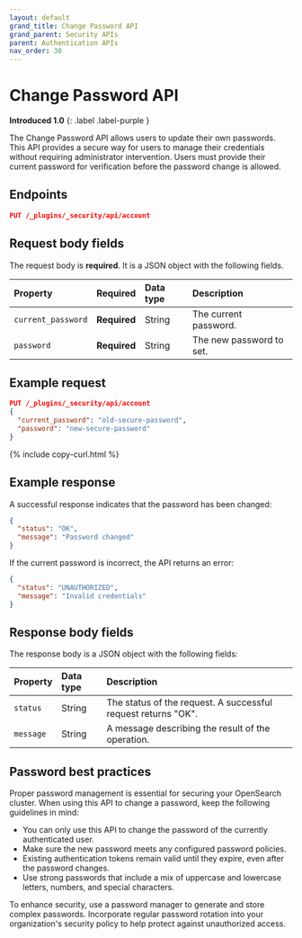 ```yaml
---
layout: default
grand_title: Change Password API
grand_parent: Security APIs
parent: Authentication APIs
nav_order: 30
---
```


# Change Password API
**Introduced 1.0**
{: .label .label-purple }

The Change Password API allows users to update their own passwords. This API provides a secure way for users to manage their credentials without requiring administrator intervention. Users must provide their current password for verification before the password change is allowed.

<!-- spec_insert_start
api: security.change_password
component: endpoints
-->
## Endpoints
```json
PUT /_plugins/_security/api/account
```
<!-- spec_insert_end -->

<!-- spec_insert_start
api: security.change_password
component: query_parameters
-->

<!-- spec_insert_start
api: security.change_password
component: request_body_parameters
-->
## Request body fields

The request body is __required__. It is a JSON object with the following fields.

| Property | Required | Data type | Description |
| :--- | :--- | :--- | :--- |
| `current_password` | **Required** | String | The current password. |
| `password` | **Required** | String | The new password to set. |

## Example request

```json
PUT /_plugins/_security/api/account
{
  "current_password": "old-secure-password",
  "password": "new-secure-password"
}
```
{% include copy-curl.html %}

## Example response

A successful response indicates that the password has been changed:

```json
{
  "status": "OK",
  "message": "Password changed"
}
```

If the current password is incorrect, the API returns an error:

```json
{
  "status": "UNAUTHORIZED",
  "message": "Invalid credentials"
}
```

## Response body fields

The response body is a JSON object with the following fields:

| Property | Data type | Description |
| :--- | :--- | :--- |
| `status` | String | The status of the request. A successful request returns "OK". |
| `message` | String | A message describing the result of the operation. |

## Password best practices

Proper password management is essential for securing your OpenSearch cluster. When using this API to change a password, keep the following guidelines in mind:

- You can only use this API to change the password of the currently authenticated user.
- Make sure the new password meets any configured password policies.
- Existing authentication tokens remain valid until they expire, even after the password changes.
- Use strong passwords that include a mix of uppercase and lowercase letters, numbers, and special characters.

To enhance security, use a password manager to generate and store complex passwords. Incorporate regular password rotation into your organization's security policy to help protect against unauthorized access.
